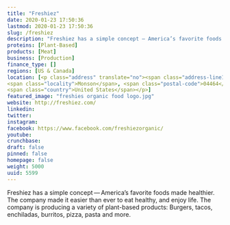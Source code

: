 ```yaml
---
title: "Freshiez"
date: 2020-01-23 17:50:36
lastmod: 2020-01-23 17:50:36
slug: /freshiez
description: "Freshiez has a simple concept — America’s favorite foods made healthier. The company made it easier than ever to eat healthy, and enjoy life. The company is producing a variety of plant-based products: Burgers, tacos, enchiladas, burritos, pizza, pasta and more."
proteins: [Plant-Based]
products: [Meat]
business: [Production]
finance_type: []
regions: [US & Canada]
location: [<p class="address" translate="no"><span class="address-line1">Steward Road</span><br>
<span class="locality">Monson</span>, <span class="postal-code">04464</span><br>
<span class="country">United States</span></p>]
featured_image: "freshies organic food logo.jpg"
website: http://freshiez.com/
linkedin: 
twitter: 
instagram: 
facebook: https://www.facebook.com/freshiezorganic/
youtube: 
crunchbase: 
draft: false
pinned: false
homepage: false
weight: 5000
uuid: 5599
---
```

Freshiez has a simple concept — America’s favorite foods made healthier. The company made it easier than ever to eat healthy, and enjoy life. The company is producing a variety of plant-based products: Burgers, tacos, enchiladas, burritos, pizza, pasta and more.
